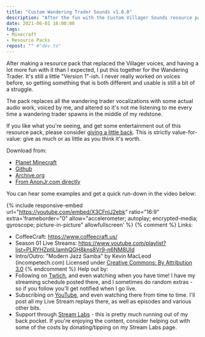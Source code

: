 ```yaml
---
title: "Custom Wandering Trader Sounds v1.0.0"
description: "After the fun with the Custom Villager Sounds resource pack, I made a new one for Wandering Traders. Should work in Minecraft 1.16.2 - 1.16.5"
date: 2021-06-01 16:00:00
tags:
- Minecraft
- Resource Packs
repost: "" #"dev.to"
---
```


After making a resource pack that replaced the Villager voices, and having a lot more fun with it than I expected, I put this together for the Wandering Trader. It's still a little "Version 1"-ish. I never really worked on voices before, so getting something that is both different and usable is still a bit of a struggle.

The pack replaces all the wandering trader vocalizations with some actual audio work, voiced by me, and altered so it's not me listening to me every time a wandering trader spawns in the middle of my redstone.

If you like what you're seeing, and get some entertainment out of this resource pack, please consider [giving a little back](https://streamlabs.com/anonjr_live/tip). This is strictly value-for-value: give as much or as little as you think it's worth.

<!--more-->
Download from:
 * [Planet Minecraft](https://www.planetminecraft.com/texture-pack/custom-wandering-trader-voices/)
 * [Github](https://github.com/AnonJr/Minecraft-Wandering-Trader-Voices/releases)
 * [Archive.org](https://archive.org/details/Custom_Wandering_Trader_Voices-v1.0.0)
 * [From AnonJr.com directly](/downloads/Custom_Wandering_Trader_Sounds_v1.0.0.zip)

You can hear some examples and get a quick run-down in the video below:

{% include responsive-embed url="https://youtube.com/embed/X3CFnlJ2ebk" ratio="16:9" extra='frameborder="0" allow="accelerometer; autoplay; encrypted-media; gyroscope; picture-in-picture" allowfullscreen' %}
{% comment %}
Links:
* CoffeeCraft: <https://www.coffeecraft.us/>
* Season 01 Live Streams: <https://www.youtube.com/playlist?list=PLRYHZptiLlamhQGH8kns8Vr9-n6NM8UId>
* Intro/Outro: "Modern Jazz Samba" by Kevin MacLeod (incompetech.com) Licensed under [Creative Commons: By Attribution 3.0](http://creativecommons.org/licenses/by/3.0/)
{% endcomment %}
Help out by:
 * Following on [Twtich](https://twitch.tv/AnonJr_Live), and even watching when you have time! I have my streaming schedule posted there, and I sometimes do random extras - so if you follow you'll get notified when I go live.
 * Subscribing on [YouTube](http://www.youtube.com/channel/UCXafqhKHbkSUIrq0LAuu0tw), and even watching there from time to time. I'll post all my Live Stream replays there, as well as episodes and various other bits.
 * Support through [Stream Labs](https://streamlabs.com/anonjr_live) - this is pretty much running out of my back pocket. If you're enjoying the content, consider helping out with some of the costs by donating/tipping on my Stream Labs page.